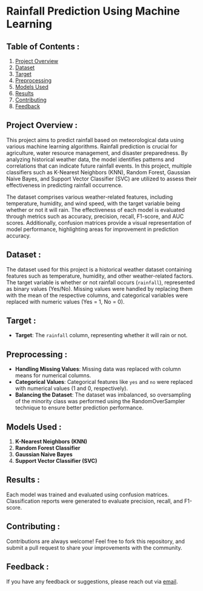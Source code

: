 # Rainfall Prediction Using Machine Learning

## Table of Contents :
1. [Project Overview](#project-overview)
2. [Dataset](#dataset)
3. [Target](#target)
4. [Preprocessing](#preprocessing)
5. [Models Used](#models-used)
6. [Results](#results)
7. [Contributing](#contributing)
8. [Feedback](#feedback)
   
## Project Overview :
This project aims to predict rainfall based on meteorological data using various machine learning algorithms. Rainfall prediction is crucial for agriculture, water resource management, and disaster preparedness. By analyzing historical weather data, the model identifies patterns and correlations that can indicate future rainfall events. In this project, multiple classifiers such as K-Nearest Neighbors (KNN), Random Forest, Gaussian Naive Bayes, and Support Vector Classifier (SVC) are utilized to assess their effectiveness in predicting rainfall occurrence.

The dataset comprises various weather-related features, including temperature, humidity, and wind speed, with the target variable being whether or not it will rain. The effectiveness of each model is evaluated through metrics such as accuracy, precision, recall, F1-score, and AUC scores. Additionally, confusion matrices provide a visual representation of model performance, highlighting areas for improvement in prediction accuracy.

## Dataset :
The dataset used for this project is a historical weather dataset containing features such as temperature, humidity, and other weather-related factors. The target variable is whether or not rainfall occurs (`rainfall`), represented as binary values (Yes/No). Missing values were handled by replacing them with the mean of the respective columns, and categorical variables were replaced with numeric values (Yes = 1, No = 0).

## Target :
- **Target**: The `rainfall` column, representing whether it will rain or not.

## Preprocessing :
- **Handling Missing Values**: Missing data was replaced with column means for numerical columns.
- **Categorical Values**: Categorical features like `yes` and `no` were replaced with numerical values (1 and 0, respectively).
- **Balancing the Dataset**: The dataset was imbalanced, so oversampling of the minority class was performed using the RandomOverSampler technique to ensure better prediction performance.

## Models Used :
1. **K-Nearest Neighbors (KNN)**
2. **Random Forest Classifier**
3. **Gaussian Naive Bayes**
4. **Support Vector Classifier (SVC)**

## Results :
Each model was trained and evaluated using confusion matrices. Classification reports were generated to evaluate precision, recall, and F1-score.

## Contributing :
Contributions are always welcome! Feel free to fork this repository, and submit a pull request to share your improvements with the community.

## Feedback :
If you have any feedback or suggestions, please reach out via [email](#email).
